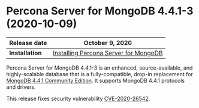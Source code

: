 # Percona Server for MongoDB 4.4.1-3 (2020-10-09)

| **Release date** | October 9, 2020 |
|----------------- | ---------------- | 
| **Installation** | [Installing Percona Server for MongoDB](../install/index.md)|

Percona Server for MongoDB 4.4.1-3 is an enhanced, source-available, and highly-scalable database that is a
fully-compatible, drop-in replacement for [MongoDB 4.4.1 Community Edition](https://docs.mongodb.com/manual/release-notes/4.4/#sep-9-2020).
It supports MongoDB 4.4.1 protocols and drivers.

This release fixes security vulnerability [CVE-2020-26542](https://cve.mitre.org/cgi-bin/cvename.cgi?name=CVE-2020-26542).
